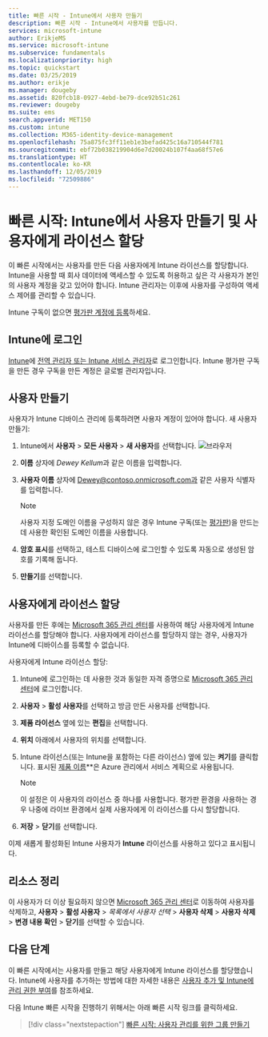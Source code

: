 ```yaml
---
title: 빠른 시작 - Intune에서 사용자 만들기
description: 빠른 시작 - Intune에서 사용자를 만듭니다.
services: microsoft-intune
author: ErikjeMS
ms.service: microsoft-intune
ms.subservice: fundamentals
ms.localizationpriority: high
ms.topic: quickstart
ms.date: 03/25/2019
ms.author: erikje
ms.manager: dougeby
ms.assetid: 820fcb18-0927-4ebd-be79-dce92b51c261
ms.reviewer: dougeby
ms.suite: ems
search.appverid: MET150
ms.custom: intune
ms.collection: M365-identity-device-management
ms.openlocfilehash: 75a875fc3ff11eb1e3befad425c16a710544f781
ms.sourcegitcommit: ebf72b038219904d6e7d20024b107f4aa68f57e6
ms.translationtype: HT
ms.contentlocale: ko-KR
ms.lasthandoff: 12/05/2019
ms.locfileid: "72509886"
---
```

# <a name="quickstart-create-a-user-in-intune-and-assign-them-a-license"></a>빠른 시작: Intune에서 사용자 만들기 및 사용자에게 라이선스 할당

이 빠른 시작에서는 사용자를 만든 다음 사용자에게 Intune 라이선스를 할당합니다. Intune을 사용할 때 회사 데이터에 액세스할 수 있도록 허용하고 싶은 각 사용자가 본인의 사용자 계정을 갖고 있어야 합니다. Intune 관리자는 이후에 사용자를 구성하여 액세스 제어를 관리할 수 있습니다.

Intune 구독이 없으면 [평가판 계정에 등록](free-trial-sign-up.md)하세요.

## <a name="sign-in-to-intune"></a>Intune에 로그인

[Intune](https://aka.ms/intuneportal)에 [전역 관리자 또는 Intune 서비스 관리자](users-add.md#types-of-administrators)로 로그인합니다. Intune 평가판 구독을 만든 경우 구독을 만든 계정은 글로벌 관리자입니다.

## <a name="create-a-user"></a>사용자 만들기

사용자가 Intune 디바이스 관리에 등록하려면 사용자 계정이 있어야 합니다. 새 사용자 만들기:

1. Intune에서 **사용자** > **모든 사용자** > **새 사용자**를 선택합니다.
![브라우저](./media/quickstart-create-user/create-user.png)
2. **이름** 상자에 *Dewey Kellum*과 같은 이름을 입력합니다.
3. **사용자 이름** 상자에 Dewey@contoso.onmicrosoft.com과 같은 사용자 식별자를 입력합니다.

    > [!NOTE]
    > 사용자 지정 도메인 이름을 구성하지 않은 경우 Intune 구독(또는 [평가판](free-trial-sign-up.md#sign-up-for-a-microsoft-intune-free-trial))을 만드는 데 사용한 확인된 도메인 이름을 사용합니다. 

4. **암호 표시**를 선택하고, 테스트 디바이스에 로그인할 수 있도록 자동으로 생성된 암호를 기록해 둡니다.
5. **만들기**를 선택합니다.

## <a name="assign-a-license-to-the-user"></a>사용자에게 라이선스 할당

사용자를 만든 후에는 [Microsoft 365 관리 센터](http://go.microsoft.com/fwlink/p/?LinkId=698854)를 사용하여 해당 사용자에게 Intune 라이선스를 할당해야 합니다. 사용자에게 라이선스를 할당하지 않는 경우, 사용자가 Intune에 디바이스를 등록할 수 없습니다. 

사용자에게 Intune 라이선스 할당:

1. Intune에 로그인하는 데 사용한 것과 동일한 자격 증명으로 [Microsoft 365 관리 센터](http://go.microsoft.com/fwlink/p/?LinkId=698854)에 로그인합니다.
2. **사용자** > **활성 사용자**를 선택하고 방금 만든 사용자를 선택합니다.
3. **제품 라이선스** 옆에 있는 **편집**을 선택합니다.
4. **위치** 아래에서 사용자의 위치를 선택합니다.
5. Intune 라이선스(또는 Intune을 포함하는 다른 라이선스) 옆에 있는 **켜기**를 클릭합니다. 표시된 [제품 이름](https://docs.microsoft.com/azure/active-directory/users-groups-roles/licensing-service-plan-reference)**은 Azure 관리에서 서비스 계획으로 사용됩니다. 

   > [!NOTE]
   > 이 설정은 이 사용자의 라이선스 중 하나를 사용합니다. 평가판 환경을 사용하는 경우 나중에 라이브 환경에서 실제 사용자에게 이 라이선스를 다시 할당합니다.
6. **저장** > **닫기**를 선택합니다.

이제 새롭게 활성화된 Intune 사용자가 **Intune** 라이선스를 사용하고 있다고 표시됩니다.

## <a name="clean-up-resources"></a>리소스 정리

이 사용자가 더 이상 필요하지 않으면 [Microsoft 365 관리 센터](http://go.microsoft.com/fwlink/p/?LinkId=698854)로 이동하여 사용자를 삭제하고, **사용자** > **활성 사용자** > *목록에서 사용자 선택* > **사용자 삭제** > **사용자 삭제** > **변경 내용 확인** > **닫기**를 선택할 수 있습니다.

## <a name="next-steps"></a>다음 단계

이 빠른 시작에서는 사용자를 만들고 해당 사용자에게 Intune 라이선스를 할당했습니다. Intune에 사용자를 추가하는 방법에 대한 자세한 내용은 [사용자 추가 및 Intune에 관리 권한 부여](users-add.md)를 참조하세요.

다음 Intune 빠른 시작을 진행하기 위해서는 아래 빠른 시작 링크를 클릭하세요.

> [!div class="nextstepaction"]
> [빠른 시작: 사용자 관리를 위한 그룹 만들기](../quickstart-create-group.md)

